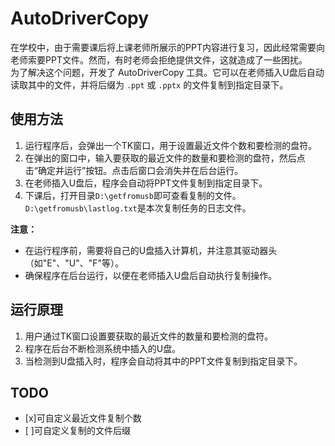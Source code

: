 # AutoDriverCopy
在学校中，由于需要课后将上课老师所展示的PPT内容进行复习，因此经常需要向老师索要PPT文件。然而，有时老师会拒绝提供文件，这就造成了一些困扰。  
为了解决这个问题，开发了 AutoDriverCopy 工具。它可以在老师插入U盘后自动读取其中的文件，并将后缀为 `.ppt` 或 `.pptx` 的文件复制到指定目录下。  

## 使用方法

1. 运行程序后，会弹出一个TK窗口，用于设置最近文件个数和要检测的盘符。  
2. 在弹出的窗口中，输入要获取的最近文件的数量和要检测的盘符，然后点击“确定并运行”按钮。点击后窗口会消失并在后台运行。  
3. 在老师插入U盘后，程序会自动将PPT文件复制到指定目录下。
4. 下课后，打开目录`D:\getfromusb`即可查看复制的文件。`D:\getfromusb\lastlog.txt`是本次复制任务的日志文件。

**注意：**
- 在运行程序前，需要将自己的U盘插入计算机，并注意其驱动器头（如"E"、"U"、"F"等）。  
- 确保程序在后台运行，以便在老师插入U盘后自动执行复制操作。  

## 运行原理

1. 用户通过TK窗口设置要获取的最近文件的数量和要检测的盘符。  
2. 程序在后台不断检测系统中插入的U盘。  
3. 当检测到U盘插入时，程序会自动将其中的PPT文件复制到指定目录下。  

## TODO
- [x]可自定义最近文件复制个数
- [ ]可自定义复制的文件后缀

